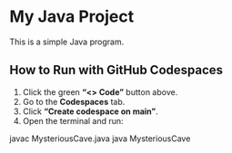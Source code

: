 # My Java Project

This is a simple Java program.

## How to Run with GitHub Codespaces

1. Click the green **“<> Code”** button above.
2. Go to the **Codespaces** tab.
3. Click **“Create codespace on main”**.
4. Open the terminal and run:
   
javac MysteriousCave.java
java MysteriousCave


